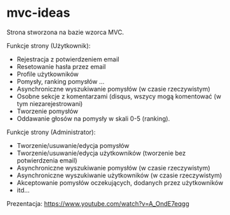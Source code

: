 # mvc-ideas

Strona stworzona na bazie wzorca MVC.


Funkcje strony (Użytkownik):

- Rejestracja z potwierdzeniem email
- Resetowanie hasła przez email
- Profile użytkowników
- Pomysły, ranking pomysłów ... 
- Asynchroniczne wyszukiwanie pomysłów (w czasie rzeczywistym)
- Osobne sekcje z komentarzami (disqus, wszycy mogą komentować (w tym niezarejestrowani)
- Tworzenie pomysłów
- Oddawanie głosów na pomysły w skali 0-5 (ranking).


Funkcje strony (Administrator):

- Tworzenie/usuwanie/edycja pomysłów
- Tworzenie/usuwanie/edycja użytkowników (tworzenie bez potwierdzenia email)
- Asynchroniczne wyszukiwanie pomysłów (w czasie rzeczywistym)
- Asynchroniczne wyszukiwanie użytkowników (w czasie rzeczywistym)
- Akceptowanie pomysłów oczekujących, dodanych przez użytkowników
- itd...


Prezentacja:
https://www.youtube.com/watch?v=A_OndE7eqgg

